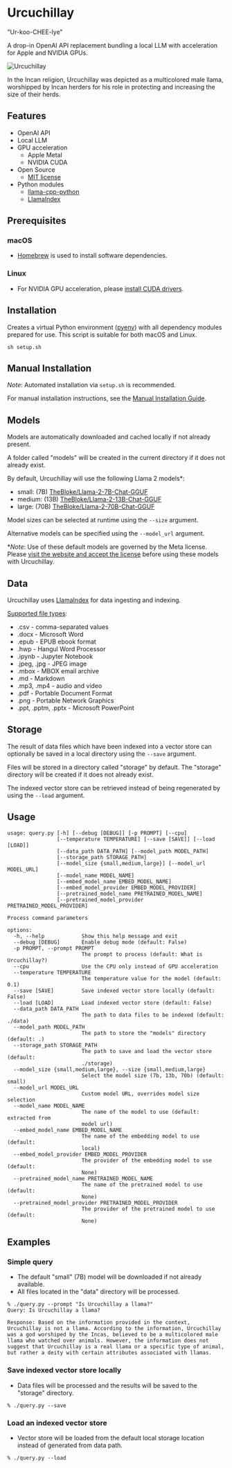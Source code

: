 # Urcuchillay

"Ur-koo-CHEE-lye"

A drop-in OpenAI API replacement bundling a local LLM with acceleration for Apple and NVIDIA GPUs.

![Urcuchillay](docs/images/urcuchillay-header.png)

In the Incan religion, Urcuchillay was depicted as a multicolored male llama, worshipped by Incan herders for his role in protecting and increasing the size of their herds.

## Features

- OpenAI API
- Local LLM
- GPU acceleration
  - Apple Metal
  - NVIDIA CUDA
- Open Source
  - [MIT license](LICENSE)
- Python modules
  - [llama-cpp-python](https://github.com/abetlen/llama-cpp-python)
  - [LlamaIndex](https://www.llamaindex.ai)

## Prerequisites

### macOS

- [Homebrew](https://brew.sh) is used to install software dependencies.

### Linux

- For NVIDIA GPU acceleration, please [install CUDA drivers](https://developer.nvidia.com/cuda-downloads?target_os=Linux).

## Installation

Creates a virtual Python environment ([pyenv](https://github.com/pyenv/pyenv)) with all dependency modules prepared for use.
This script is suitable for both macOS and Linux.
```
sh setup.sh
```

## Manual Installation
*Note*: Automated installation via ```setup.sh``` is recommended.

For manual installation instructions, see the [Manual Installation Guide](docs/manual-installation.md).

## Models
Models are automatically downloaded and cached locally if not already present.

A folder called "models" will be created in the current directory if it does not already exist.

By default, Urcuchillay will use the following Llama 2 models*:
- small: (7B) [TheBloke/Llama-2-7B-Chat-GGUF](https://huggingface.co/TheBloke/Llama-2-7B-Chat-GGUF)
- medium: (13B) [TheBloke/Llama-2-13B-Chat-GGUF](https://huggingface.co/TheBloke/Llama-2-13B-Chat-GGUF)
- large: (70B) [TheBloke/Llama-2-70B-Chat-GGUF](https://huggingface.co/TheBloke/Llama-2-70B-Chat-GGUF)

Model sizes can be selected at runtime using the ```--size``` argument.

Alternative models can be specified using the ```--model_url``` argument.

**Note*: Use of these default models are governed by the Meta license. Please [visit the website and accept the license](https://ai.meta.com/resources/models-and-libraries/llama-downloads/) before using these models with Urcuchillay.

## Data
Urcuchillay uses [LlamaIndex](https://www.llamaindex.ai) for data ingesting and indexing.

[Supported file types](https://docs.llamaindex.ai/en/stable/module_guides/loading/simpledirectoryreader.html#supported-file-types):
- .csv - comma-separated values
- .docx - Microsoft Word
- .epub - EPUB ebook format
- .hwp - Hangul Word Processor
- .ipynb - Jupyter Notebook
- .jpeg, .jpg - JPEG image
- .mbox - MBOX email archive
- .md - Markdown
- .mp3, .mp4 - audio and video
- .pdf - Portable Document Format
- .png - Portable Network Graphics
- .ppt, .pptm, .pptx - Microsoft PowerPoint

## Storage
The result of data files which have been indexed into a vector store can optionally be saved in a local directory using the ```--save``` argument.

Files will be stored in a directory called "storage" by default. The "storage" directory will be created if it does not already exist.

The indexed vector store can be retrieved instead of being regenerated by using the ```--load``` argument.

## Usage
```
usage: query.py [-h] [--debug [DEBUG]] [-p PROMPT] [--cpu]
                [--temperature TEMPERATURE] [--save [SAVE]] [--load [LOAD]]
                [--data_path DATA_PATH] [--model_path MODEL_PATH]
                [--storage_path STORAGE_PATH]
                [--model_size {small,medium,large}] [--model_url MODEL_URL]
                [--model_name MODEL_NAME]
                [--embed_model_name EMBED_MODEL_NAME]
                [--embed_model_provider EMBED_MODEL_PROVIDER]
                [--pretrained_model_name PRETRAINED_MODEL_NAME]
                [--pretrained_model_provider PRETRAINED_MODEL_PROVIDER]

Process command parameters

options:
  -h, --help            Show this help message and exit
  --debug [DEBUG]       Enable debug mode (default: False)
  -p PROMPT, --prompt PROMPT
                        The prompt to process (default: What is Urcuchillay?)
  --cpu                 Use the CPU only instead of GPU acceleration
  --temperature TEMPERATURE
                        The temperature value for the model (default: 0.1)
  --save [SAVE]         Save indexed vector store locally (default: False)
  --load [LOAD]         Load indexed vector store (default: False)
  --data_path DATA_PATH
                        The path to data files to be indexed (default: ./data)
  --model_path MODEL_PATH
                        The path to store the "models" directory (default: .)
  --storage_path STORAGE_PATH
                        The path to save and load the vector store (default: 
                        ./storage)
  --model_size {small,medium,large}, --size {small,medium,large}
                        Select the model size (7b, 13b, 70b) (default: small)
  --model_url MODEL_URL
                        Custom model URL, overrides model size selection
  --model_name MODEL_NAME
                        The name of the model to use (default: extracted from
                        model url)
  --embed_model_name EMBED_MODEL_NAME
                        The name of the embedding model to use (default:
                        local)
  --embed_model_provider EMBED_MODEL_PROVIDER
                        The provider of the embedding model to use (default:
                        None)
  --pretrained_model_name PRETRAINED_MODEL_NAME
                        The name of the pretrained model to use (default:
                        None)
  --pretrained_model_provider PRETRAINED_MODEL_PROVIDER
                        The provider of the pretrained model to use (default:
                        None)
```

## Examples

### Simple query
- The default "small" (7B) model will be downloaded if not already available.
- All files located in the "data" directory will be processed.
```
% ./query.py --prompt "Is Urcuchillay a llama?"
Query: Is Urcuchillay a llama?

Response: Based on the information provided in the context, Urcuchillay is not a llama. According to the information, Urcuchillay was a god worshiped by the Incas, believed to be a multicolored male llama who watched over animals. However, the information does not suggest that Urcuchillay is a real llama or a specific type of animal, but rather a deity with certain attributes associated with llamas.
```

### Save indexed vector store locally
- Data files will be processed and the results will be saved to the "storage" directory.
```
% ./query.py --save
```

### Load an indexed vector store 
- Vector store will be loaded from the default local storage location instead of generated from data path.
```
% ./query.py --load
```
